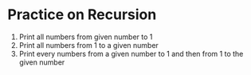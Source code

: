 # Practice on Recursion

1. Print all numbers from given number to 1
2. Print all numbers from 1 to a given number
3. Print every numbers from a given number to 1 and then from 1 to the given number